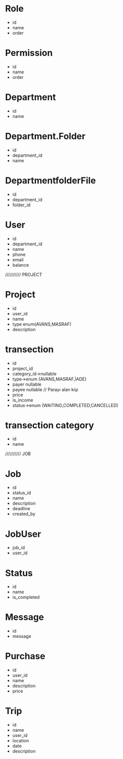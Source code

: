 # Role 
- id
- name
- order 

# Permission
- id 
- name 
- order

# Department
- id
- name 

# Department.Folder
- id
- department_id
- name

# DepartmentfolderFile
- id 
- department_id
- folder_id

# User
- id
- department_id
- name
- phone
- email
- balance


////////// PROJECT
# Project
- id 
- user_id
- name
- type enum(AVANS,MASRAF)
- description

# transection
- id 
- project_id
- category_id->nullable
- type->enum (AVANS,MASRAF,İADE)
- payer nullable
- payee nullable // Parayı alan kişi
- price
- is_income
- status->enum (WAITING,COMPLETED,CANCELLED)

# transection category
- id
- name

////////// JOB

# Job 
- id 
- status_id
- name
- description
- deadline
- created_by

# JobUser
- job_id
- user_id

# Status
- id 
- name
- is_completed

# Message
- id
- message


# Purchase 
- id 
- user_id
- name
- description
- price

# Trip
- id
- name
- user_id
- location
- date
- description

